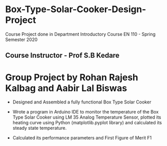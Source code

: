 # Box-Type-Solar-Cooker-Design-Project
Course Project done in Department Introductory Course EN 110 - Spring Semester 2020

## **Course Instructor - Prof S.B Kedare**

# Group Project by Rohan Rajesh Kalbag and Aabir Lal Biswas

- Designed and Assembled a fully functional Box Type Solar Cooker

- Wrote a program in Arduino IDE to monitor the temperature of the Box Type Solar Cooker using LM 35 Analog Temperature Sensor, plotted its heating curve using Python (matplotlib.pyplot library) and
calculated its steady state temperature.

- Calculated its performance parameters and First Figure of Merit F1
